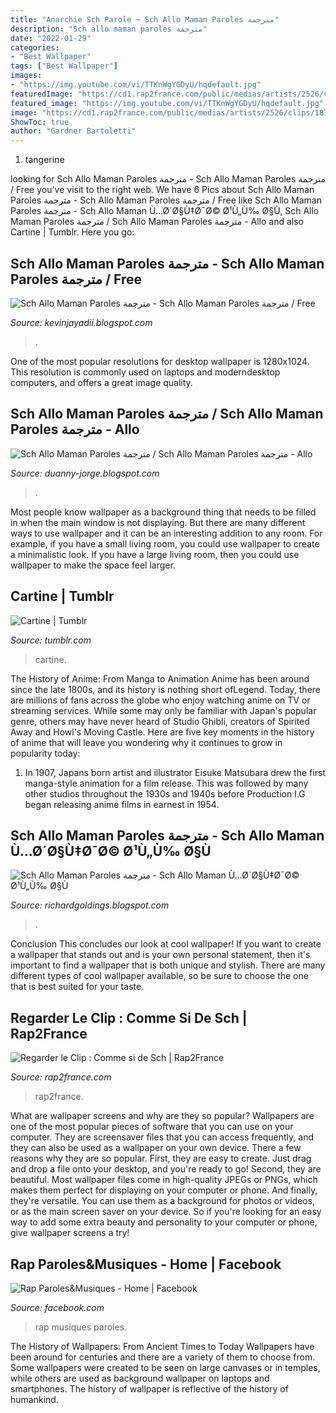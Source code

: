 ```yaml
---
title: "Anarchie Sch Parole ~ Sch Allo Maman Paroles مترجمة"
description: "Sch allo maman paroles مترجمة"
date: "2022-01-29"
categories:
- "Best Wallpaper"
tags: ["Best Wallpaper"]
images:
- "https://img.youtube.com/vi/TTKnWgYGDyU/hqdefault.jpg"
featuredImage: "https://cd1.rap2france.com/public/medias/artists/2526/clips/18792/300x180/xhdpi/comme-si-1491581398.jpg"
featured_image: "https://img.youtube.com/vi/TTKnWgYGDyU/hqdefault.jpg"
image: "https://cd1.rap2france.com/public/medias/artists/2526/clips/18792/300x180/xhdpi/comme-si-1491581398.jpg"
ShowToc: true
author: "Gardner Bartoletti"
---
```



1. tangerine 

	

		
looking for Sch Allo Maman Paroles مترجمة - Sch Allo Maman Paroles مترجمة / Free you've visit to the right web. We have 6 Pics about Sch Allo Maman Paroles مترجمة - Sch Allo Maman Paroles مترجمة / Free like Sch Allo Maman Paroles مترجمة - Sch Allo Maman Ù…Ø´Ø§Ù‡Ø¯Ø© Ø¹Ù„Ù‰ Ø§Ù, Sch Allo Maman Paroles مترجمة / Sch Allo Maman Paroles مترجمة - Allo and also Cartine | Tumblr. Here you go:
		
    
## Sch Allo Maman Paroles مترجمة - Sch Allo Maman Paroles مترجمة / Free

<img loading=lazy src="https://img.youtube.com/vi/TTKnWgYGDyU/hqdefault.jpg" onerror="this.onerror=null;this.src='https://tse1.mm.bing.net/th?id=OIP.ry3MHj9DcAef2P0ssYdrkgHaFj&amp;pid=15.1';" alt="Sch Allo Maman Paroles مترجمة - Sch Allo Maman Paroles مترجمة / Free">

_Source: kevinjayadii.blogspot.com_

>. 

	

One of the most popular resolutions for desktop wallpaper is 1280x1024. This resolution is commonly used on laptops and moderndesktop computers, and offers a great image quality.

    
## Sch Allo Maman Paroles مترجمة / Sch Allo Maman Paroles مترجمة - Allo

<img loading=lazy src="https://lh6.googleusercontent.com/proxy/cHH2H1Q8_N4uzShNR-wcee1QisU8cFKWEjVrhwPK2hOKtcS-hHkIFAPmg1STiV0K_93T9wIKU6hsgnxDHLfRwar6dK2XAW4mkjrb8HrBHDAawILanOMWL69O6Q=w1200-h630-p-k-no-nu" onerror="this.onerror=null;this.src='https://tse1.mm.bing.net/th?id=OIP.P5OedFWUtNA0TRYxoNxKaQHaHa&amp;pid=15.1';" alt="Sch Allo Maman Paroles مترجمة / Sch Allo Maman Paroles مترجمة - Allo">

_Source: duanny-jorge.blogspot.com_

>. 

	

Most people know wallpaper as a background thing that needs to be filled in when the main window is not displaying. But there are many different ways to use wallpaper and it can be an interesting addition to any room. For example, if you have a small living room, you could use wallpaper to create a minimalistic look. If you have a large living room, then you could use wallpaper to make the space feel larger.

    
## Cartine | Tumblr

<img loading=lazy src="https://64.media.tumblr.com/9412b071175db4b025c55f452b5a8b3b/tumblr_oen7gjqEaZ1veee2po1_400.jpg" onerror="this.onerror=null;this.src='https://tse2.mm.bing.net/th?id=OIP.9HK-fl_s709sFpqfSpp4CgAAAA&amp;pid=15.1';" alt="Cartine | Tumblr">

_Source: tumblr.com_

>cartine. 

	

The History of Anime: From Manga to Animation
Anime has been around since the late 1800s, and its history is nothing short ofLegend. Today, there are millions of fans across the globe who enjoy watching anime on TV or streaming services. While some may only be familiar with Japan's popular genre, others may have never heard of Studio Ghibli, creators of Spirited Away and Howl's Moving Castle. Here are five key moments in the history of anime that will leave you wondering why it continues to grow in popularity today:
1) In 1907, Japans born artist and illustrator Eisuke Matsubara drew the first manga-style animation for a film release. This was followed by many other studios throughout the 1930s and 1940s before Production I.G began releasing anime films in earnest in 1954.

    
## Sch Allo Maman Paroles مترجمة - Sch Allo Maman Ù…Ø´Ø§Ù‡Ø¯Ø© Ø¹Ù„Ù‰ Ø§Ù

<img loading=lazy src="https://i.ytimg.com/vi/7ljs2JMpMHI/maxresdefault.jpg" onerror="this.onerror=null;this.src='https://tse4.mm.bing.net/th?id=OIP.zeGsWw-5SU4o_uJncB3H9gHaEK&amp;pid=15.1';" alt="Sch Allo Maman Paroles مترجمة - Sch Allo Maman Ù…Ø´Ø§Ù‡Ø¯Ø© Ø¹Ù„Ù‰ Ø§Ù">

_Source: richardgoldings.blogspot.com_

>. 

	

Conclusion
This concludes our look at cool wallpaper! If you want to create a wallpaper that stands out and is your own personal statement, then it's important to find a wallpaper that is both unique and stylish. There are many different types of cool wallpaper available, so be sure to choose the one that is best suited for your taste.

    
## Regarder Le Clip : Comme Si De Sch | Rap2France

<img loading=lazy src="https://cd1.rap2france.com/public/medias/artists/2526/clips/18792/300x180/xhdpi/comme-si-1491581398.jpg" onerror="this.onerror=null;this.src='https://tse1.mm.bing.net/th?id=OIP.IEWuvLKFUINe7xubw5F30gHaEc&amp;pid=15.1';" alt="Regarder le Clip : Comme si de Sch | Rap2France">

_Source: rap2france.com_

>rap2france. 

	

What are wallpaper screens and why are they so popular?
Wallpapers are one of the most popular pieces of software that you can use on your computer. They are screensaver files that you can access frequently, and they can also be used as a wallpaper on your own device. There a few reasons why they are so popular. First, they are easy to create. Just drag and drop a file onto your desktop, and you're ready to go! Second, they are beautiful. Most wallpaper files come in high-quality JPEGs or PNGs, which makes them perfect for displaying on your computer or phone. And finally, they're versatile. You can use them as a background for photos or videos, or as the main screen saver on your device. So if you're looking for an easy way to add some extra beauty and personality to your computer or phone, give wallpaper screens a try!

    
## Rap Paroles&amp;Musiques - Home | Facebook

<img loading=lazy src="https://lookaside.fbsbx.com/lookaside/crawler/media/?media_id=1449987958636636" onerror="this.onerror=null;this.src='https://tse1.mm.bing.net/th?id=OIP.KIewhNyPucS1iAWC3LENhAAAAA&amp;pid=15.1';" alt="Rap Paroles&amp;Musiques - Home | Facebook">

_Source: facebook.com_

>rap musiques paroles. 

	

The History of Wallpapers: From Ancient Times to Today
Wallpapers have been around for centuries and there are a variety of them to choose from. Some wallpapers were created to be seen on large canvases or in temples, while others are used as background wallpaper on laptops and smartphones. The history of wallpaper is reflective of the history of humankind.

